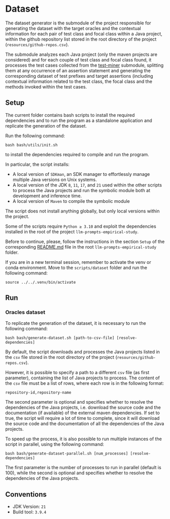 # Dataset
The dataset generator is the submodule of the project responsible for generating the dataset with the target oracles
and the contextual information for each pair of test class and focal class within a Java project, within the github repository list
stored in the root directory of the project (`resources/github-repos.csv`).

The submodule analyzes each Java project (only the maven projects are considered) and for each couple of test class and focal class found,
it processes the test cases collected from the [test-miner](../test-miner/README.md) submodule, splitting them at any occurrence of an assertion statement
and generating the corresponding dataset of test prefixes and target assertions (including contextual information related to
the test class, the focal class and the methods invoked within the test cases.

## Setup
The current folder contains bash scripts to install the required dependencies and to run the program as a standalone application
and replicate the generation of the dataset.

Run the following command:

```shell
bash bash/utils/init.sh
```

to install the dependencies required to compile and run the program. 

In particular, the script installs:
- A local version of `SDKman`, an SDK manager to effortlessly manage multiple Java versions on Unix systems.
- A local version of the JDK `8`, `11`, `17`, and `21` used within the other scripts to process the Java projects and run the symbolic module both at development and inference time.
- A local version of `Maven` to compile the symbolic module

The script does not install anything globally, but only local versions within the project.

Some of the scripts require `Python ≥ 3.10` and exploit the dependencies installed in the root of the project `llm-prompts-empirical-study`.

Before to continue, please, follow the instructions in the section `Setup` of the corresponding [README.md](../../README.md) file
in the root `llm-prompts-empirical-study` folder.

If you are in a new terminal session, remember to activate the venv or conda environment. Move to the `scripts/dataset` folder and run the following command:

```shell
source ../../.venv/bin/activate
```

## Run

### Oracles dataset
To replicate the generation of the dataset, it is necessary to run the following command:

```shell
bash bash/generate-dataset.sh [path-to-csv-file] [resolve-dependencies]
```
By default, the script downloads and processes the Java projects listed in the `csv` file stored in the root directory 
of the project (`resources/github-repos.csv`).

However, it is possible to specify a path to a different `csv` file (as first parameter), containing the list of 
Java projects to process. The content of the `csv` file must be a list of rows, where each row is in the following format:
```csv
repository-id,repository-name
```
The second parameter is optional and specifies whether to resolve the dependencies of the Java projects, i.e. download the 
source code and the documentation (if available) of the external maven dependencies. If set to true, the script will require
a lot of time to complete, since it will download the source code and the documentation of all the dependencies of the Java projects.

To speed up the process, it is also possible to run multiple instances of the script in parallel, using the following command:

```shell
bash bash/generate-dataset-parallel.sh [num_processes] [resolve-dependencies]
```

The first parameter is the number of processes to run in parallel (default is 100), while the second is optional and specifies whether to 
resolve the dependencies of the Java projects.

## Conventions
* JDK Version: `21`
* Build tool: `3.9.4`